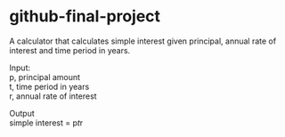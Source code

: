 # github-final-project
A calculator that calculates simple interest given principal, annual rate of interest and time period in years.

Input:  
    p, principal amount  
    t, time period in years  
    r, annual rate of interest  
   
Output  
    simple interest = p*t*r
